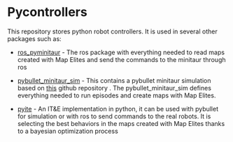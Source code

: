 # Pycontrollers

This repository stores python robot controllers. It is used in several other packages such as:

* [ros_pyminitaur](https://github.com/resibots/ros_pyminitaur.git) - The ros package with everything needed to read maps created with Map Elites and send the commands to the minitaur through ros

* [pybullet_minitaur_sim](https://github.com/resibots/pybullet_minitaur_sim) - This contains a pybullet minitaur simulation based on [this](https://github.com/bulletphysics/bullet3/tree/master/examples/pybullet/gym/pybullet_envs/minitaur/envs) github repository . The pybullet_minitaur_sim defines everything needed to run episodes and create maps with Map Elites.

* [pyite](https://github.com/resibots/pyite) - An IT&E implementation in python, it can be used with pybullet for simulation or with ros to send commands to the real robots. It is selecting the best behaviors in the maps created with Map Elites thanks to a bayesian optimization process
